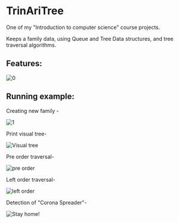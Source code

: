 # TrinAriTree
One of my "Introduction to computer science" course projects.

Keeps a family data, using Queue and Tree Data structures, and tree traversal algorithms.

## Features:
![0](https://user-images.githubusercontent.com/71634031/145720389-7024c5cd-d9ea-4d85-ba5d-29ff58920b5b.png)

## Running example:
Creating new family -

![1](https://user-images.githubusercontent.com/71634031/145720436-87fa5ca6-171a-4a38-a470-602fbdce40db.png)

Print visual tree- 

![Visual tree](https://user-images.githubusercontent.com/71634031/145720454-493d5c03-b577-42e8-8dbc-2effb6d19a2c.png)

Pre order traversal-

![pre order](https://user-images.githubusercontent.com/71634031/145720481-4e6096d7-2222-4a1a-be35-2c082f17f7f2.png)

Left order traversal-

![left order](https://user-images.githubusercontent.com/71634031/145720483-3c71ddb1-9f38-45eb-bf02-cbd9f897748b.png)

Detection of "Corona Spreader"-

![Stay home!](https://user-images.githubusercontent.com/71634031/145720558-86e896d7-518a-404a-a75e-8c33ee57b0e5.png)


